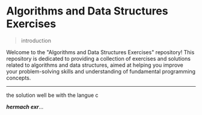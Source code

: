 # Algorithms and Data Structures Exercises

>introduction

Welcome to the "Algorithms and Data Structures Exercises" repository! This repository is dedicated to providing a collection of exercises and solutions related to algorithms and data structures, aimed at helping you improve your problem-solving skills and understanding of fundamental programming concepts.
***
the solution well be with the langue  c 

***hermach exr***...

